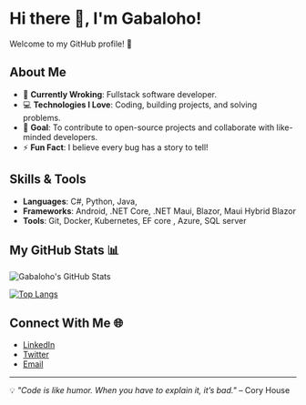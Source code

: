 # Hi there 👋, I'm Gabaloho!

Welcome to my GitHub profile! 🚀

## About Me

- 🌱 **Currently Wroking**: Fullstack software developer.
- 💻 **Technologies I Love**: Coding, building projects, and solving problems.
- 🎯 **Goal**: To contribute to open-source projects and collaborate with like-minded developers.
- ⚡ **Fun Fact**: I believe every bug has a story to tell!

## Skills & Tools
- **Languages**: C#, Python, Java,
- **Frameworks**: Android, .NET Core, .NET Maui, Blazor, Maui Hybrid Blazor
- **Tools**: Git, Docker, Kubernetes, EF core , Azure, SQL server 

## My GitHub Stats 📊

![Gabaloho's GitHub Stats](https://github-readme-stats.vercel.app/api?username=gabaloho&show_icons=true&theme=radical)

[![Top Langs](https://github-readme-stats.vercel.app/api/top-langs/?username=gabaloho&layout=compact&theme=radical)](https://github.com/anuraghazra/github-readme-stats)

## Connect With Me 🌐
- [LinkedIn](https://be.linkedin.com/in/gabriel-aloho)
- [Twitter](#)
- [Email](mailto:alohogabriel@gmail.com)

---

💡 *"Code is like humor. When you have to explain it, it’s bad."* – Cory House
